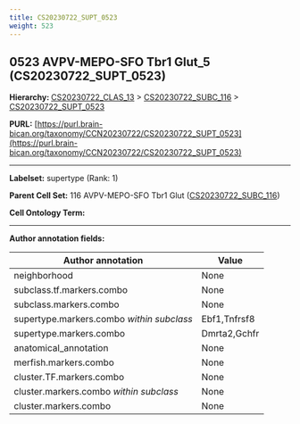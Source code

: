 ```yaml
---
title: CS20230722_SUPT_0523
weight: 523
---
```

## 0523 AVPV-MEPO-SFO Tbr1 Glut_5 (CS20230722_SUPT_0523)
<b>Hierarchy: </b>
[CS20230722_CLAS_13](../CS20230722_CLAS_13) >
[CS20230722_SUBC_116](../CS20230722_SUBC_116) >
[CS20230722_SUPT_0523](../CS20230722_SUPT_0523)

**PURL:** [https://purl.brain-bican.org/taxonomy/CCN20230722/CS20230722_SUPT_0523](https://purl.brain-bican.org/taxonomy/CCN20230722/CS20230722_SUPT_0523)

---


**Labelset:** supertype (Rank: 1)

**Parent Cell Set:** 116 AVPV-MEPO-SFO Tbr1 Glut ([CS20230722_SUBC_116](../CS20230722_SUBC_116))



**Cell Ontology Term:** 

[MARKER GENES.]: #


---

[TRANSFERRED ANNOTATIONS.]: #


[AUTHOR ANNOTATION FIELDS.]: #


**Author annotation fields:**

| Author annotation | Value |
|-------------------|-------|
|neighborhood|None|
|subclass.tf.markers.combo|None|
|subclass.markers.combo|None|
|supertype.markers.combo _within subclass_|Ebf1,Tnfrsf8|
|supertype.markers.combo|Dmrta2,Gchfr|
|anatomical_annotation|None|
|merfish.markers.combo|None|
|cluster.TF.markers.combo|None|
|cluster.markers.combo _within subclass_|None|
|cluster.markers.combo|None|
